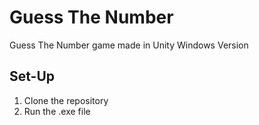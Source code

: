 # Guess The Number
Guess The Number game made in Unity
Windows Version

## Set-Up
1) Clone the repository
2) Run the .exe file
